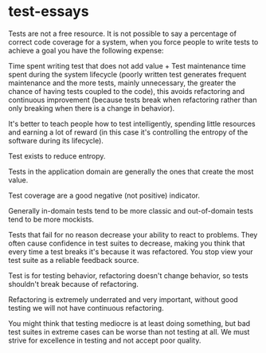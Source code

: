 # test-essays

Tests are not a free resource. It is not possible to say a percentage of correct code coverage for a system, when you force people to write tests to achieve a goal you have the following expense:

Time spent writing test that does not add value
+
Test maintenance time spent during the system lifecycle (poorly written test generates frequent maintenance and the more tests, mainly unnecessary, the greater the chance of having tests coupled to the code), this avoids refactoring and continuous improvement (because tests break when refactoring rather than only breaking when there is a change in behavior).

It's better to teach people how to test intelligently, spending little resources and earning a lot of reward (in this case it's controlling the entropy of the software during its lifecycle).

Test exists to reduce entropy.

Tests in the application domain are generally the ones that create the most value.

Test coverage are a good negative (not positive) indicator.

Generally in-domain tests tend to be more classic and out-of-domain tests tend to be more mockists.

Tests that fail for no reason decrease your ability to react to problems. They often cause confidence in test suites to decrease, making you think that every time a test breaks it's because it was refactored. You stop view your test suite as a reliable feedback source.

Test is for testing behavior, refactoring doesn't change behavior, so tests shouldn't break because of refactoring.

Refactoring is extremely underrated and very important, without good testing we will not have continuous refactoring.

You might think that testing mediocre is at least doing something, but bad test suites in extreme cases can be worse than not testing at all. We must strive for excellence in testing and not accept poor quality.
